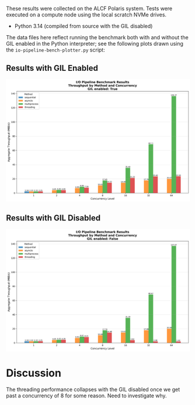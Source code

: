 These results were collected on the ALCF Polaris system.  Tests were executed on a compute node using the local scratch NVMe drives.

* Python 3.14 (compiled from source with the GIL disabled)

The data files here reflect running the benchmark both with and without the GIL enabled in the Python interpreter; see the following plots drawn using the `io-pipeline-bench-plotter.py` script:

## Results with GIL Enabled
![GIL Enabled Results](results.gil.png)

## Results with GIL Disabled
![GIL Disabled Results](results.nogil.png)

# Discussion

The threading performance collapses with the GIL disabled once we get past a concurrency of 8 for some reason.  Need to investigate why.